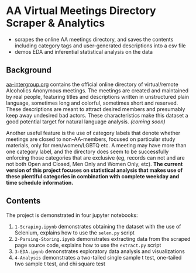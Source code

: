 AA Virtual Meetings Directory Scraper & Analytics
=====

* scrapes the online AA meetings directory, and saves the contents including category tags and user-generated descriptions into a csv file
* demos EDA and inferential statistical analysis on the data

Background
---
[aa-intergroup.org](https://aa-intergroup.org/meetings) contains the official online directory of virtual/remote Alcoholics Anonymous meetings. The meetings are created and maintained by real people, featuring titles and descriptions written in unstructured plain language, sometimes long and colorful, sometimes short and reserved. These descriptions are meant to attract desired members and presumably keep away undesired bad actors. These characteristics make this dataset a good potential target for natural language analysis. *(coming soon)*

Another useful feature is the use of category labels that denote whether meetings are closed to non-AA-members, focused on particular study materials, only for men/women/LGBTQ etc. A meeting may have more than one category label, and the directory does seem to be successfully enforcing those categories that are exclusive (eg, records can not and are not both Open and Closed, Men Only and Women Only, etc). **The current version of this project focuses on statistical analysis that makes use of these plentiful categories in combination with complete weekday and time schedule information.**

Contents
---
The project is demonstrated in four jupyter notebooks:

1. `1-Scraping.ipynb` demonstrates obtaining the dataset with the use of Selenium, explains how to use the `selen.py` script
2. `2-Parsing-Storing.ipynb` demonstrates extracting data from the scraped page source code, explains how to use the `extract.py` script
3. `3-EDA.ipynb` demonstrates exploratory data analysis and visualizations
4. `4-Analysis` demonstrates a two-tailed single sample t test, one-tailed two sample t test, and chi square test 